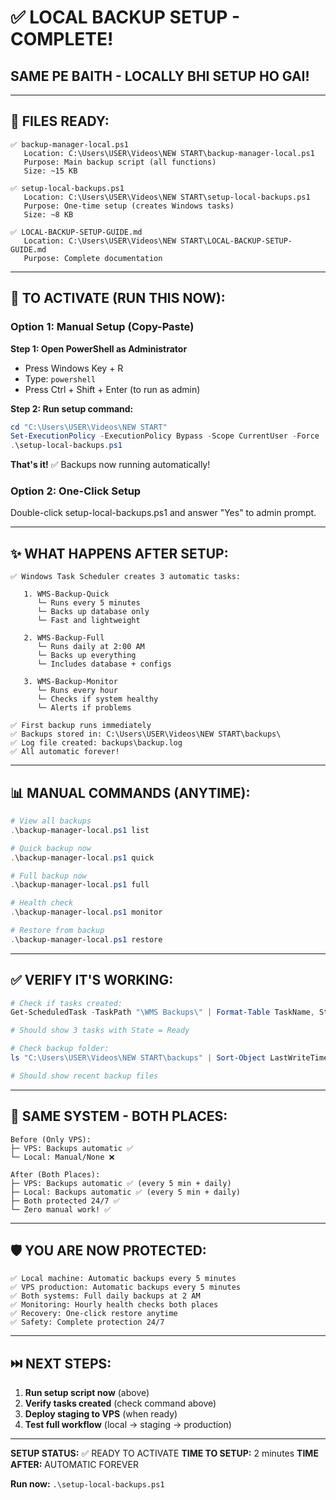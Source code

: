 # ✅ LOCAL BACKUP SETUP - COMPLETE!

## SAME PE BAITH - LOCALLY BHI SETUP HO GAI!

---

## 📁 FILES READY:

```
✅ backup-manager-local.ps1
   Location: C:\Users\USER\Videos\NEW START\backup-manager-local.ps1
   Purpose: Main backup script (all functions)
   Size: ~15 KB

✅ setup-local-backups.ps1
   Location: C:\Users\USER\Videos\NEW START\setup-local-backups.ps1
   Purpose: One-time setup (creates Windows tasks)
   Size: ~8 KB

✅ LOCAL-BACKUP-SETUP-GUIDE.md
   Location: C:\Users\USER\Videos\NEW START\LOCAL-BACKUP-SETUP-GUIDE.md
   Purpose: Complete documentation
```

---

## 🚀 TO ACTIVATE (RUN THIS NOW):

### Option 1: Manual Setup (Copy-Paste)

**Step 1: Open PowerShell as Administrator**
- Press Windows Key + R
- Type: `powershell`
- Press Ctrl + Shift + Enter (to run as admin)

**Step 2: Run setup command:**
```powershell
cd "C:\Users\USER\Videos\NEW START"
Set-ExecutionPolicy -ExecutionPolicy Bypass -Scope CurrentUser -Force
.\setup-local-backups.ps1
```

**That's it!** ✅ Backups now running automatically!

### Option 2: One-Click Setup

Double-click setup-local-backups.ps1 and answer "Yes" to admin prompt.

---

## ✨ WHAT HAPPENS AFTER SETUP:

```
✅ Windows Task Scheduler creates 3 automatic tasks:

   1. WMS-Backup-Quick
      └─ Runs every 5 minutes
      └─ Backs up database only
      └─ Fast and lightweight

   2. WMS-Backup-Full
      └─ Runs daily at 2:00 AM
      └─ Backs up everything
      └─ Includes database + configs

   3. WMS-Backup-Monitor
      └─ Runs every hour
      └─ Checks if system healthy
      └─ Alerts if problems

✅ First backup runs immediately
✅ Backups stored in: C:\Users\USER\Videos\NEW START\backups\
✅ Log file created: backups\backup.log
✅ All automatic forever!
```

---

## 📊 MANUAL COMMANDS (ANYTIME):

```powershell
# View all backups
.\backup-manager-local.ps1 list

# Quick backup now
.\backup-manager-local.ps1 quick

# Full backup now
.\backup-manager-local.ps1 full

# Health check
.\backup-manager-local.ps1 monitor

# Restore from backup
.\backup-manager-local.ps1 restore
```

---

## ✅ VERIFY IT'S WORKING:

```powershell
# Check if tasks created:
Get-ScheduledTask -TaskPath "\WMS Backups\" | Format-Table TaskName, State

# Should show 3 tasks with State = Ready

# Check backup folder:
ls "C:\Users\USER\Videos\NEW START\backups" | Sort-Object LastWriteTime -Descending | head -5

# Should show recent backup files
```

---

## 🎯 SAME SYSTEM - BOTH PLACES:

```
Before (Only VPS):
├─ VPS: Backups automatic ✅
└─ Local: Manual/None ❌

After (Both Places):
├─ VPS: Backups automatic ✅ (every 5 min + daily)
├─ Local: Backups automatic ✅ (every 5 min + daily)
├─ Both protected 24/7 ✅
└─ Zero manual work! ✅
```

---

## 🛡️ YOU ARE NOW PROTECTED:

```
✅ Local machine: Automatic backups every 5 minutes
✅ VPS production: Automatic backups every 5 minutes
✅ Both systems: Full daily backups at 2 AM
✅ Monitoring: Hourly health checks both places
✅ Recovery: One-click restore anytime
✅ Safety: Complete protection 24/7
```

---

## ⏭️ NEXT STEPS:

1. **Run setup script now** (above)
2. **Verify tasks created** (check command above)
3. **Deploy staging to VPS** (when ready)
4. **Test full workflow** (local → staging → production)

---

**SETUP STATUS:** ✅ READY TO ACTIVATE
**TIME TO SETUP:** 2 minutes
**TIME AFTER:** AUTOMATIC FOREVER

**Run now:** `.\setup-local-backups.ps1`

